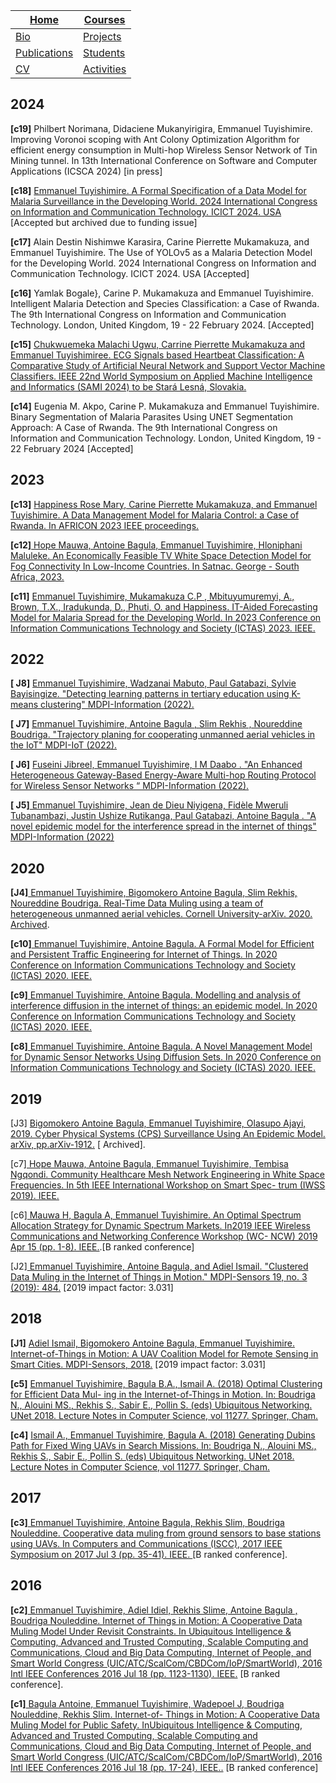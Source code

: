 |[Home](https://etuyishimire.github.io)|[Courses](https://etuyishimire.github.io/Courses)|
| --- | --- |
|[Bio](https://etuyishimire.github.io/Bio)| [Projects](https://etuyishimire.github.io/Projects)|
|[Publications](https://etuyishimire.github.io/Publications/)|[Students](https://etuyishimire.github.io/Students)|
|[CV](https://etuyishimire.github.io/CV/)|[Activities](https://etuyishimire.github.io/Activities)|
 

## 2024

 **[c19]** Philbert Norimana, Didaciene Mukanyirigira, Emmanuel Tuyishimire. Improving Voronoi scoping with Ant Colony Optimization Algorithm for efficient energy consumption in Multi-hop Wireless Sensor Network of Tin Mining tunnel. In 13th International Conference on Software and Computer Applications (ICSCA 2024) [in press]

  **[c18]** [Emmanuel Tuyishimire. A Formal Specification of a Data Model for Malaria Surveillance in the Developing World.  2024 International Congress on
Information and Communication Technology. ICICT 2024.  USA](https://arxiv.org/abs/2404.17859) [Accepted but archived due to funding issue]

 **[c17]** Alain Destin Nishimwe Karasira, Carine Pierrette Mukamakuza, and Emmanuel Tuyishimire. The Use of YOLOv5 as a Malaria Detection Model for the Developing World. 2024 International Congress on
Information and Communication Technology. ICICT 2024.  USA [Accepted]

**[c16]** Yamlak Bogale}, Carine P. Mukamakuza and Emmanuel Tuyishimire. Intelligent Malaria Detection and Species Classification: a Case of Rwanda. The 9th International Congress on Information and Communication Technology. London, United Kingdom, 19 - 22 February 2024.  [Accepted]

**[c15]** [Chukwuemeka Malachi Ugwu, Carrine Pierrette Mukamakuza and Emmanuel Tuyishimiree. ECG Signals based Heartbeat Classification: A Comparative Study of Artificial Neural Network and Support Vector Machine Classifiers.  IEEE 22nd World Symposium on Applied Machine Intelligence and Informatics (SAMI 2024) to be Stará Lesná, Slovakia.](https://ieeexplore.ieee.org/document/10432834)

**[c14]** Eugenia M. Akpo, Carine P. Mukamakuza and Emmanuel Tuyishimire. Binary Segmentation of Malaria Parasites Using UNET Segmentation Approach: A Case of Rwanda. The 9th International Congress on Information and Communication Technology. London, United Kingdom, 19 - 22 February 2024 [Accepted]

## 2023

**[c13]** [Happiness Rose Mary, Carine Pierrette Mukamakuza, and Emmanuel Tuyishimire. A Data Management Model for Malaria Control: a Case of Rwanda. In AFRICON 2023 IEEE proceedings.](https://ieeexplore.ieee.org/abstract/document/10293671)

**[c12]**[ Hope Mauwa, Antoine Bagula, Emmanuel Tuyishimire, Hloniphani Maluleke. An Economically Feasible TV White Space Detection Model for Fog Connectivity In Low-Income Countries.  In  Satnac. George - South Africa, 2023.](https://www.researchgate.net/publication/369417143_An_Economically_Feasible_TV_White_Space_Detection_Model_for_Fog_Connectivity_In_Low-Income_Countries)


**[c11]** [Emmanuel Tuyishimire, Mukamakuza C.P , Mbituyumuremyi, A., Brown, T.X., Iradukunda, D., Phuti, O. and Happiness. IT-Aided Forecasting Model for Malaria Spread for the Developing World. In 2023 Conference on Information Communications Technology and Society (ICTAS) 2023. IEEE.](https://ieeexplore.ieee.org/abstract/document/10082725)

## 2022

 **[ J8]** [Emmanuel Tuyishimire, Wadzanai Mabuto, Paul Gatabazi, Sylvie Bayisingize. "Detecting learning patterns in tertiary education using K-means clustering" MDPI-Information  (2022).](https://www.mdpi.com/2078-2489/13/2/94)

 **[ J7]** [Emmanuel Tuyishimire, Antoine Bagula ,  Slim Rekhis , Noureddine Boudriga. "Trajectory planing for cooperating unmanned aerial vehicles in the IoT" MDPI-IoT  (2022).](https://www.mdpi.com/2624-831X/3/1/10)

**[ J6]**  [Fuseini Jibreel, Emmanuel Tuyishimire, I M Daabo . "An Enhanced Heterogeneous Gateway-Based Energy-Aware Multi-hop Routing Protocol for Wireless Sensor Networks “   MDPI-Information  (2022).](https://www.mdpi.com/2078-2489/13/4/166)

 **[ J5]**[ Emmanuel Tuyishimire, Jean de Dieu Niyigena, Fidèle Mweruli Tubanambazi, Justin Ushize Rutikanga, Paul Gatabazi, Antoine Bagula . "A novel epidemic model for the interference spread in the internet of things" MDPI-Information  (2022) ](https://www.mdpi.com/2078-2489/13/4/181)

## 2020

**[J4]**[ Emmanuel Tuyishimire, Bigomokero Antoine Bagula, Slim Rekhis, Noureddine Boudriga. Real-Time Data Muling using a team of heterogeneous unmanned aerial vehicles. Cornell University-arXiv. 2020.]() [Archived](https://arxiv.org/abs/1912.08846 ).

**[c10]**[ Emmanuel Tuyishimire, Antoine Bagula. A Formal Model for Efficient and Persistent Traffic Engineering for Internet of Things. In 2020 Conference on Information Communications Technology and Society (ICTAS) 2020. IEEE.](https://ieeexplore.ieee.org/abstract/document/9082478 )

**[c9]**[ Emmanuel Tuyishimire, Antoine Bagula. Modelling and analysis of interference diffusion in the internet of things: an epidemic model. In 2020 Conference on Information Communications Technology and Society (ICTAS) 2020. IEEE.](https://ieeexplore.ieee.org/abstract/document/9082472 )

**[c8]**[ Emmanuel Tuyishimire, Antoine Bagula. A Novel Management Model for Dynamic Sensor Networks Using Diffusion Sets. In 2020 Conference on Information Communications Technology and Society (ICTAS) 2020. IEEE.](https://ieeexplore.ieee.org/abstract/document/9082465)

## 2019

[J3] [Bigomokero Antoine Bagula, Emmanuel Tuyishimire, Olasupo Ajayi, 2019. Cyber Physical Systems (CPS) Surveillance Using An Epidemic Model. arXiv, pp.arXiv-1912.](https://arxiv.org/abs/1912.07479) [ Archived].

[c7][ Hope Mauwa, Antoine Bagula, Emmanuel Tuyishimire, Tembisa Ngqondi. Community Healthcare Mesh Network Engineering in White Space Frequencies. In 5th IEEE International Workshop on Smart Spec- trum (IWSS 2019). IEEE.]( https://ieeexplore.ieee.org/abstract/document/8996129)

[c6][ Mauwa H, Bagula A, Emmanuel Tuyishimire. An Optimal Spectrum Allocation Strategy for Dynamic Spectrum Markets. In2019 IEEE Wireless Communications and Networking Conference Workshop (WC- NCW) 2019 Apr 15 (pp. 1-8). IEEE.](https://ieeexplore.ieee.org/abstract/document/8923225 ).[B ranked conference]

[J2][ Emmanuel Tuyishimire, Antoine Bagula, and Adiel Ismail. "Clustered Data Muling in the Internet of Things in Motion." MDPI-Sensors 19, no. 3 (2019): 484.](https://www.mdpi.com/1424-8220/19/3/484 ) [2019 impact factor: 3.031]


## 2018

**[J1]** [Adiel Ismail, Bigomokero Antoine Bagula, Emmanuel Tuyishimire. Internet-of-Things in Motion: A UAV Coalition Model for Remote Sensing in Smart Cities. MDPI-Sensors, 2018.](https://www.mdpi.com/1424-8220/18/7/2184 ) [2019 impact factor: 3.031]

**[c5]** [Emmanuel Tuyishimire, Bagula B.A., Ismail A. (2018) Optimal Clustering for Efficient Data Mul- ing in the Internet-of-Things in Motion. In: Boudriga N., Alouini MS., Rekhis S., Sabir E., Pollin S.     (eds) Ubiquitous Networking. UNet 2018. Lecture Notes in Computer Science, vol 11277. Springer,  Cham.]( https://link.springer.com/chapter/10.1007/978-3-030-02849-7_32)

**[c4]** [Ismail A., Emmanuel Tuyishimire, Bagula A. (2018) Generating Dubins Path for Fixed Wing UAVs in Search Missions. In: Boudriga N., Alouini MS., Rekhis S., Sabir E., Pollin S. (eds) Ubiquitous Networking. UNet 2018. Lecture Notes in Computer Science, vol 11277. Springer, Cham.]( https://link.springer.com/chapter/10.1007/978-3-030-02849-7_31)

## 2017

**[c3]**[ Emmanuel Tuyishimire, Antoine Bagula, Rekhis Slim, Boudriga Nouleddine. Cooperative data muling from ground sensors to base stations using UAVs. In Computers and Communications (ISCC), 2017 IEEE Symposium on 2017 Jul 3 (pp. 35-41). IEEE. ]( https://ieeexplore.ieee.org/abstract/document/8024501) [B ranked conference].

## 2016

**[c2]**[ Emmanuel Tuyishimire, Adiel Idiel, Rekhis Slime, Antoine Bagula , Boudriga Nouleddine. Internet of Things in Motion: A Cooperative Data Muling Model Under Revisit Constraints. In Ubiquitous Intelligence & Computing, Advanced and Trusted Computing, Scalable Computing and Communications, Cloud and Big Data Computing, Internet of People, and Smart World Congress (UIC/ATC/ScalCom/CBDCom/IoP/SmartWorld), 2016 Intl IEEE Conferences 2016 Jul 18 (pp. 1123-1130). IEEE.]( https://ieeexplore.ieee.org/abstract/document/7816969) [B ranked conference].

**[c1]**[ Bagula Antoine, Emmanuel Tuyishimire, Wadepoel J, Boudriga Nouleddine, Rekhis Slim. Internet-of- Things in Motion: A Cooperative Data Muling Model for Public Safety. InUbiquitous Intelligence & Computing, Advanced and Trusted Computing, Scalable Computing and Communications, Cloud and Big Data Computing, Internet of People, and Smart World Congress (UIC/ATC/ScalCom/CBDCom/IoP/SmartWorld), 2016 Intl IEEE Conferences 2016 Jul 18 (pp. 17-24). IEEE..]( https://ieeexplore.ieee.org/abstract/document/7816822) [B ranked conference]

